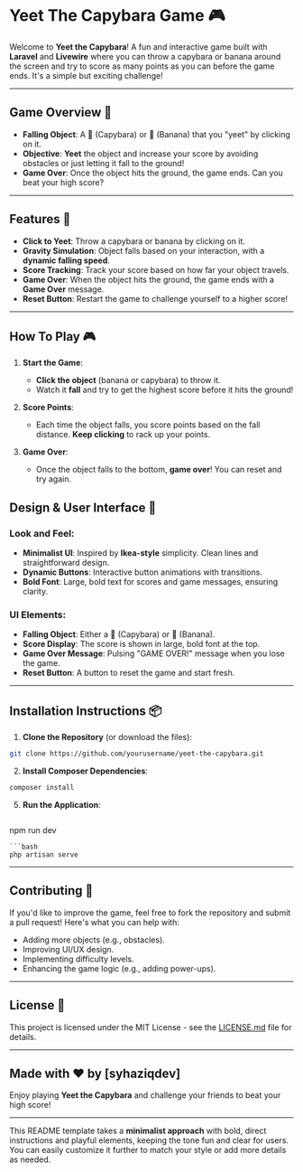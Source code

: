 # **Yeet The Capybara Game 🎮**
Welcome to **Yeet the Capybara**! A fun and interactive game built with **Laravel** and **Livewire** where you can throw a capybara or banana around the screen and try to score as many points as you can before the game ends. It's a simple but exciting challenge!

---

## **Game Overview 🌟**

- **Falling Object**: A 🦫 (Capybara) or 🍌 (Banana) that you "yeet" by clicking on it.
- **Objective**: **Yeet** the object and increase your score by avoiding obstacles or just letting it fall to the ground!
- **Game Over**: Once the object hits the ground, the game ends. Can you beat your high score?

---

## **Features 🚀**

- **Click to Yeet**: Throw a capybara or banana by clicking on it.
- **Gravity Simulation**: Object falls based on your interaction, with a **dynamic falling speed**.
- **Score Tracking**: Track your score based on how far your object travels.
- **Game Over**: When the object hits the ground, the game ends with a **Game Over** message.
- **Reset Button**: Restart the game to challenge yourself to a higher score!

---

## **How To Play 🎮**

1. **Start the Game**:
   - **Click the object** (banana or capybara) to throw it.
   - Watch it **fall** and try to get the highest score before it hits the ground!

2. **Score Points**:
   - Each time the object falls, you score points based on the fall distance. **Keep clicking** to rack up your points.

3. **Game Over**:
   - Once the object falls to the bottom, **game over**! You can reset and try again.

## **Design & User Interface 🎨**

### **Look and Feel**:
- **Minimalist UI**: Inspired by **Ikea-style** simplicity. Clean lines and straightforward design.
- **Dynamic Buttons**: Interactive button animations with transitions.
- **Bold Font**: Large, bold text for scores and game messages, ensuring clarity.

### **UI Elements**:
- **Falling Object**: Either a 🦫 (Capybara) or 🍌 (Banana).
- **Score Display**: The score is shown in large, bold font at the top.
- **Game Over Message**: Pulsing "GAME OVER!" message when you lose the game.
- **Reset Button**: A button to reset the game and start fresh.

---

## **Installation Instructions 📦**

1. **Clone the Repository** (or download the files):
```bash
git clone https://github.com/yourusername/yeet-the-capybara.git
```

2. **Install Composer Dependencies**:
```bash
composer install
```

5. **Run the Application**:
   ```bash
npm run dev
```
```bash
php artisan serve
```

---

## **Contributing 🤝**

If you'd like to improve the game, feel free to fork the repository and submit a pull request! Here's what you can help with:
- Adding more objects (e.g., obstacles).
- Improving UI/UX design.
- Implementing difficulty levels.
- Enhancing the game logic (e.g., adding power-ups).

---

## **License 📝**

This project is licensed under the MIT License - see the [LICENSE.md](LICENSE.md) file for details.

---

## **Made with ❤️ by [syhaziqdev]**

Enjoy playing **Yeet the Capybara** and challenge your friends to beat your high score!

---

This README template takes a **minimalist approach** with bold, direct instructions and playful elements, keeping the tone fun and clear for users. You can easily customize it further to match your style or add more details as needed.
